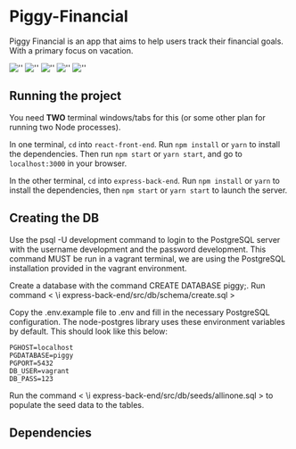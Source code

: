 # Piggy-Financial

Piggy Financial is an app that aims to help users track their financial goals. With a primary focus on vacation.

!['']()
!['']()
!['']()
!['']()
!['']()


## Running the project

You need **TWO** terminal windows/tabs for this (or some other plan for running two Node processes).

In one terminal, `cd` into `react-front-end`. Run `npm install` or `yarn` to install the dependencies. Then run `npm start` or `yarn start`, and go to `localhost:3000` in your browser.

In the other terminal, `cd` into `express-back-end`. Run `npm install` or `yarn` to install the dependencies, then `npm start` or `yarn start` to launch the server.

## Creating the DB

Use the psql -U development command to login to the PostgreSQL server with the username development and the password development. This command MUST be run in a vagrant terminal, we are using the PostgreSQL installation provided in the vagrant environment.

Create a database with the command CREATE DATABASE piggy;. Run command < \i express-back-end/src/db/schema/create.sql >

Copy the .env.example file to .env and fill in the necessary PostgreSQL configuration. The node-postgres library uses these environment variables by default.
This should look like this below:

```
PGHOST=localhost
PGDATABASE=piggy
PGPORT=5432
DB_USER=vagrant
DB_PASS=123
```

Run the command < \i express-back-end/src/db/seeds/allinone.sql > to populate the seed data to the tables.

## Dependencies